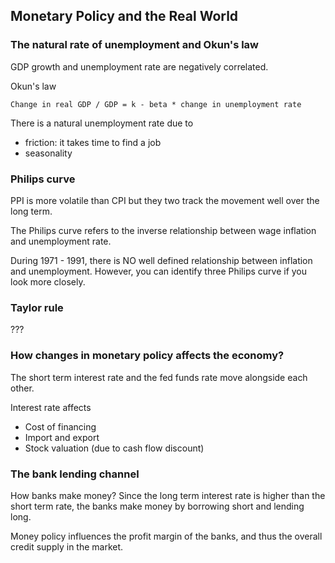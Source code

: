 ## Monetary Policy and the Real World

### The natural rate of unemployment and Okun's law

GDP growth and unemployment rate are negatively correlated.

Okun's law
```
Change in real GDP / GDP = k - beta * change in unemployment rate
```

There is a natural unemployment rate due to
- friction: it takes time to find a job
- seasonality


### Philips curve

PPI is more volatile than CPI but they two track the movement 
well over the long term.

The Philips curve refers to the inverse relationship between
wage inflation and unemployment rate.

During 1971 - 1991, there is NO well defined relationship 
between inflation and unemployment. However, you can 
identify three Philips curve if you look more closely.


### Taylor rule

???


### How changes in monetary policy affects the economy?

The short term interest rate and the fed funds rate 
move alongside each other.

Interest rate affects
- Cost of financing
- Import and export
- Stock valuation (due to cash flow discount)


### The bank lending channel

How banks make money? Since the long term interest rate is 
higher than the short term rate, the banks make money by
borrowing short and lending long. 

Money policy influences the profit margin of the banks,
and thus the overall credit supply in the market. 

